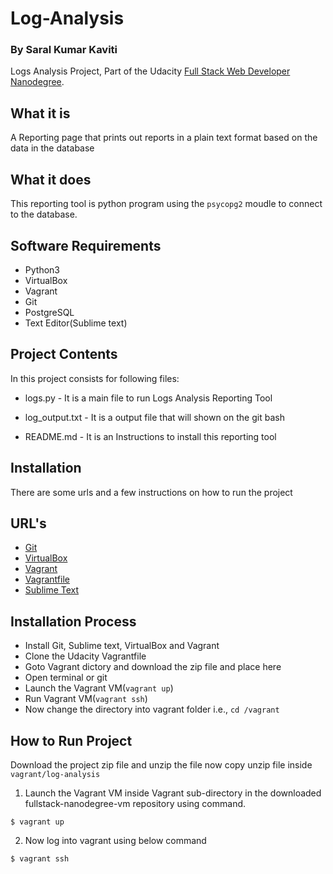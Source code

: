 # Log-Analysis
### By Saral Kumar Kaviti

Logs Analysis Project, Part of the Udacity [Full Stack Web Developer Nanodegree](https://www.udacity.com/course/full-stack-web-developer-nanodegree--nd004).

## What it is

A Reporting page that prints out reports in a plain text format based on the data in the database

## What it does

This reporting tool is python program using the `psycopg2` moudle to connect to the database.

## Software Requirements

* Python3
* VirtualBox
* Vagrant
* Git
* PostgreSQL
* Text Editor(Sublime text)

## Project Contents

In this project consists for following files:

* logs.py - It is a main file to run Logs Analysis Reporting Tool

* log_output.txt - It is a output file that will shown on the git bash

* README.md - It is an Instructions to install this reporting tool

## Installation

There are some urls and a few instructions on how to run the project

## URL's

- [Git](https://git-scm.com/downloads)
- [VirtualBox](https://www.virtualbox.org/wiki/Downloads)
- [Vagrant](https://www.vagrantup.com/)
- [Vagrantfile](https://https://github.com/udacity/fullstack-nanodegree-vm)
- [Sublime Text](https://www.sublimetext.com/3)

## Installation Process

* Install Git, Sublime text, VirtualBox and Vagrant
* Clone the Udacity Vagrantfile
* Goto Vagrant dictory and download the zip file and place here 
* Open terminal or git
* Launch the Vagrant VM(`vagrant up`)
* Run Vagrant VM(`vagrant ssh`)
* Now change the directory into vagrant folder i.e., `cd /vagrant`

## How to Run Project

Download the project zip file and unzip the file now copy unzip file inside `vagrant/log-analysis`

1. Launch the Vagrant VM inside Vagrant sub-directory in the downloaded fullstack-nanodegree-vm repository using command.

```
$ vagrant up
```
2. Now log into vagrant using below command

```
$ vagrant ssh
```


